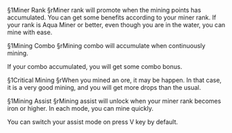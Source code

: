 §1Miner Rank
§rMiner rank will promote when the mining points has accumulated.
You can get some benefits according to your miner rank.
If your rank is Aqua Miner or better, even though you are in the water, you can mine with ease.

§1Mining Combo
§rMining combo will accumulate when continuously mining.

If your combo accumulated, you will get some combo bonus.

§1Critical Mining
§rWhen you mined an ore, it may be happen.
In that case, it is a very good mining, and you will get more drops than the usual.

§1Mining Assist
§rMining assist will unlock when your miner rank becomes iron or higher.
In each mode, you can mine quickly.

You can switch your assist mode on press V key by default.
